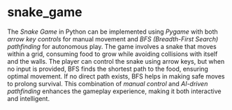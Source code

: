 # snake_game
The *Snake Game* in Python can be implemented using *Pygame* with both *arrow key controls* for manual movement and *BFS (Breadth-First Search) pathfinding* for autonomous play. The game involves a snake that moves within a grid, consuming food to grow while avoiding collisions with itself and the walls. The player can control the snake using arrow keys, but when no input is provided, BFS finds the shortest path to the food, ensuring optimal movement. If no direct path exists, BFS helps in making safe moves to prolong survival. This combination of *manual control* and *AI-driven pathfinding* enhances the gameplay experience, making it both interactive and intelligent.
